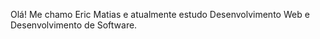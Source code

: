 Olá! Me chamo Eric Matias e atualmente estudo Desenvolvimento Web e Desenvolvimento de Software. 

<!---
Ericmatias/Ericmatias is a ✨ special ✨ repository because its `README.md` (this file) appears on your GitHub profile.
You can click the Preview link to take a look at your changes.
--->
